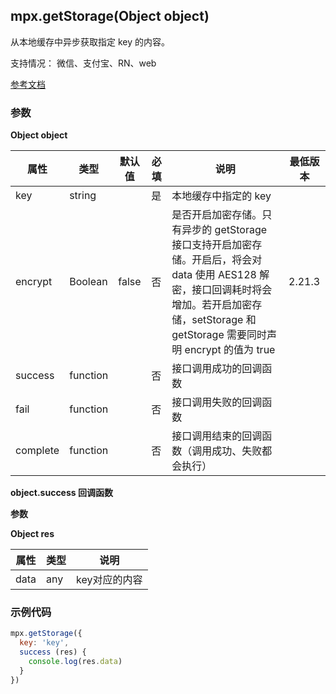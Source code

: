## mpx.getStorage(Object object)

从本地缓存中异步获取指定 key 的内容。

支持情况： 微信、支付宝、RN、web

[参考文档](https://developers.weixin.qq.com/miniprogram/dev/api/storage/wx.getStorage.html)

### 参数

**Object object**

| 属性    | 类型     | 默认值 | 必填 | 说明                                                                                                                        | 最低版本 |
| ------- | -------- | ------ | ---- | --------------------------------------------------------------------------------------------------------------------------- | -------- |
| key     | string   |        | 是   | 本地缓存中指定的 key                                                                                                        |          |
| encrypt | Boolean  | false  | 否   | 是否开启加密存储。只有异步的 getStorage 接口支持开启加密存储。开启后，将会对 data 使用 AES128 解密，接口回调耗时将会增加。若开启加密存储，setStorage 和 getStorage 需要同时声明 encrypt 的值为 true | 2.21.3   |
| success | function |        | 否   | 接口调用成功的回调函数                                                                                                      |          |
| fail    | function |        | 否   | 接口调用失败的回调函数                                                                                                      |          |
| complete| function |        | 否   | 接口调用结束的回调函数（调用成功、失败都会执行）                                                                            |          |

**object.success 回调函数**

**参数**

**Object res**

| 属性 | 类型 | 说明         |
| ---- | ---- | ------------ |
| data | any  | key对应的内容 |

### 示例代码
```js
mpx.getStorage({
  key: 'key',
  success (res) {
    console.log(res.data)
  }
})
```